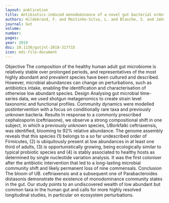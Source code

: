 ```yaml
---
layout: publication
title: Antibiotics-induced monodominance of a novel gut bacterial order
authors: Hildebrand, F. and Moitinho-Silva, L. and Blasche, S. and Jahn, M.T. and Gossmann, T.I. and Huerta-Cepas, J. and Hercog, R. and Luetge, M. and Bahram, M. and Pryszlak, A. and Alves, R.J. and Waszak, S.M. and Zhu, A. and Ye, L. and Costea, P.I. and Aalvink, S. and Belzer, C. and Forslund, S.K. and Sunagawa, S. and Hentschel, U. and Merten, C. and Patil, K.R. and Benes, V. and Bork, P.
journal: Gut
volume: 
number: 
pages: 
year: 2019
doi: 10.1136/gutjnl-2018-317715
icon: mdi-file-document
---
```

Objective The composition of the healthy human adult gut microbiome is relatively stable over prolonged periods, and representatives of the most highly abundant and prevalent species have been cultured and described. However, microbial abundances can change on perturbations, such as antibiotics intake, enabling the identification and characterisation of otherwise low abundant species.
Design Analysing gut microbial time-series data, we used shotgun metagenomics to create strain level taxonomic and functional profiles. Community dynamics were modelled postintervention with a focus on conditionally rare taxa and previously unknown bacteria.
Results In response to a commonly prescribed cephalosporin (ceftriaxone), we observe a strong compositional shift in one subject, in which a previously unknown species, UBorkfalki ceftriaxensis, was identified, blooming to 92% relative abundance. The genome assembly reveals that this species (1) belongs to a so far undescribed order of Firmicutes, (2) is ubiquitously present at low abundances in at least one third of adults, (3) is opportunistically growing, being ecologically similar to typical probiotic species and (4) is stably associated to healthy hosts as determined by single nucleotide variation analysis. It was the first coloniser after the antibiotic intervention that led to a long-lasting microbial community shift and likely permanent loss of nine commensals.
Conclusion The bloom of UB. ceftriaxensis and a subsequent one of Parabacteroides distasonis demonstrate the existence of monodominance community states in the gut. Our study points to an undiscovered wealth of low abundant but common taxa in the human gut and calls for more highly resolved longitudinal studies, in particular on ecosystem perturbations.